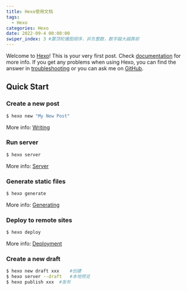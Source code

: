```yaml
---
title: Hexo使用文档
tags:
  - Hexo
categories: Hexo
date: 2022-09-4 00:00:00
swiper_index: 3 #置顶轮播图顺序，非负整数，数字越大越靠前
---
```

Welcome to [Hexo](https://hexo.io/)! This is your very first post. Check [documentation](https://hexo.io/docs/) for more info. If you get any problems when using Hexo, you can find the answer in [troubleshooting](https://hexo.io/docs/troubleshooting.html) or you can ask me on [GitHub](https://github.com/hexojs/hexo/issues).

## Quick Start

### Create a new post

``` bash
$ hexo new "My New Post"
```

More info: [Writing](https://hexo.io/docs/writing.html)

### Run server

``` bash
$ hexo server
```

More info: [Server](https://hexo.io/docs/server.html)

### Generate static files

``` bash
$ hexo generate
```

More info: [Generating](https://hexo.io/docs/generating.html)

### Deploy to remote sites

``` bash
$ hexo deploy
```

More info: [Deployment](https://hexo.io/docs/one-command-deployment.html)

### Create a new draft

```bash
$ hexo new draft xxx	#创建
$ hexo server --draft	#本地预览
$ hexo publish xxx	#发布
```


